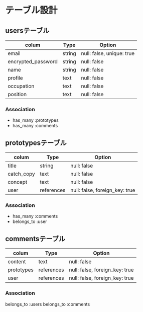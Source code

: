 # テーブル設計

## usersテーブル

| colum              | Type     | Option      |
| ------             | -------- | ----------- | 
| email              | string   | null: false, unique: true |
| encrypted_password | string   | null: false |
| name               | string   | null: false |
| profile            | text     | null: false |
| occupation         | text     | null: false |
| position           | text     | null: false |

### Association

- has_many :prototypes
- has_many :comments

## prototypesテーブル

| colum              | Type        | Option      |
| ------             | --------    | ----------- | 
| title              | string      | null: false |
| catch_copy         | text        | null: false |  
| concept            | text        | null: false |
| user               | references  | null: false, foreign_key: true |

### Association

- has_many :comments
- belongs_to :user

## commentsテーブル

| colum              | Type        | Option      |
| ------             | --------    | ----------- | 
| content            | text        | null: false |
| prototypes         | references  | null: false, foreign_key: true |
| user               | references  | null: false, foreign_key: true |

### Association

belongs_to :users
belongs_to :comments